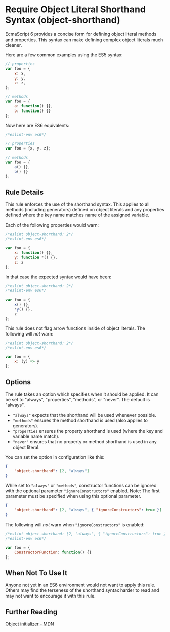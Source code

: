 # Require Object Literal Shorthand Syntax (object-shorthand)

EcmaScript 6 provides a concise form for defining object literal methods and properties. This
syntax can make defining complex object literals much cleaner.

Here are a few common examples using the ES5 syntax:

```js
// properties
var foo = {
    x: x,
    y: y,
    z: z,
};

// methods
var foo = {
    a: function() {},
    b: function() {}
};
```

Now here are ES6 equivalents:

```js
/*eslint-env es6*/

// properties
var foo = {x, y, z};

// methods
var foo = {
    a() {},
    b() {}
};
```

## Rule Details

This rule enforces the use of the shorthand syntax. This applies
to all methods (including generators) defined on object literals and any
properties defined where the key name matches name of the assigned variable.

Each of the following properties would warn:


```js
/*eslint object-shorthand: 2*/
/*eslint-env es6*/

var foo = {
    x: function() {},
    y: function *() {},
    z: z
};
```

In that case the expected syntax would have been:

```js
/*eslint object-shorthand: 2*/
/*eslint-env es6*/

var foo = {
    x() {},
    *y() {},
    z
};
```

This rule does not flag arrow functions inside of object literals.
The following will *not* warn:

```js
/*eslint object-shorthand: 2*/
/*eslint-env es6*/

var foo = {
    x: (y) => y
};
```

## Options

The rule takes an option which specifies when it should be applied. It can be set to
"always", "properties", "methods", or "never". The default is "always".

* `"always"` expects that the shorthand will be used whenever possible.
* `"methods"` ensures the method shorthand is used (also applies to generators).
* `"properties` ensures the property shorthand is used (where the key and variable name match).
* `"never"` ensures that no property or method shorthand is used in any object literal.

You can set the option in configuration like this:

```json
{
    "object-shorthand": [2, "always"]
}
```

While set to `"always"` or `"methods"`, constructor functions can be ignored with the optional parameter `"ignoreConstructors"` enabled. Note: The first parameter must be specified when using this optional parameter.

```json
{
    "object-shorthand": [2, "always", { "ignoreConstructors": true }]
}
```

The following will *not* warn when `"ignoreConstructors"` is enabled:

```js
/*eslint object-shorthand: [2, "always", { "ignoreConstructors": true }]*/
/*eslint-env es6*/

var foo = {
    ConstructorFunction: function() {}
};
```

## When Not To Use It

Anyone not yet in an ES6 environment would not want to apply this rule. Others may find the terseness of the shorthand
syntax harder to read and may not want to encourage it with this rule.

## Further Reading

[Object initializer - MDN](https://developer.mozilla.org/en-US/docs/Web/JavaScript/Reference/Operators/Object_initializer)
